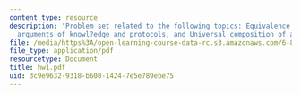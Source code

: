 ```yaml
---
content_type: resource
description: 'Problem set related to the following topics: Equivalence of Zero-Knowledge
  arguments of knowl?edge and protocols, and Universal composition of arbitrary functionalities.'
file: /media/https%3A/open-learning-course-data-rc.s3.amazonaws.com/6-897-selected-topics-in-cryptography-spring-2004/3c9e96329318b60014247e5e789ebe75_hw1.pdf
file_type: application/pdf
resourcetype: Document
title: hw1.pdf
uid: 3c9e9632-9318-b600-1424-7e5e789ebe75
---
```

